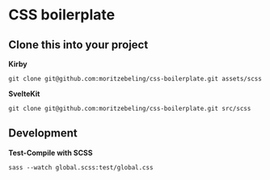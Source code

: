 # CSS boilerplate

## Clone this into your project

**Kirby**
```
git clone git@github.com:moritzebeling/css-boilerplate.git assets/scss
```

**SvelteKit**
```
git clone git@github.com:moritzebeling/css-boilerplate.git src/scss
```

## Development

**Test-Compile with SCSS**
```
sass --watch global.scss:test/global.css
```